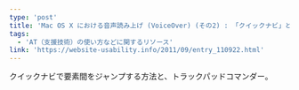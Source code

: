```yaml
---
type: 'post'
title: 'Mac OS X における音声読み上げ (VoiceOver) (その2) : 「クイックナビ」と「トラックパッドコマンダー」 — Website Usability Info'
tags:
  - 'AT（支援技術）の使い方などに関するリソース'
link: 'https://website-usability.info/2011/09/entry_110922.html'
---
```

クイックナビで要素間をジャンプする方法と、トラックパッドコマンダー。